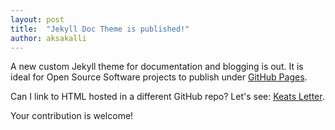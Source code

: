 ```yaml
---
layout: post
title:  "Jekyll Doc Theme is published!"
author: aksakalli
---
```

A new custom Jekyll theme for documentation and blogging is out. It is ideal for Open Source Software projects to publish under [GitHub Pages](https://pages.github.com).

Can I link to HTML hosted in a different GitHub repo? Let's see: [Keats Letter](https://raw.githubusercontent.com/romanticcircles/rc-tei/master/RC%20ARCHIVE/Editions/A%20John%20Keats%20Letter%20Rediscovered.html/Diplomatic%20Translation.html).

Your contribution is welcome!
